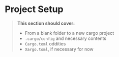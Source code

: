 # Project Setup

> **This section should cover:**
>
> * From a blank folder to a new cargo project
> * `.cargo/config` and necessary contents
> * `Cargo.toml` oddities
> * `Xargo.toml`, if necessary for now